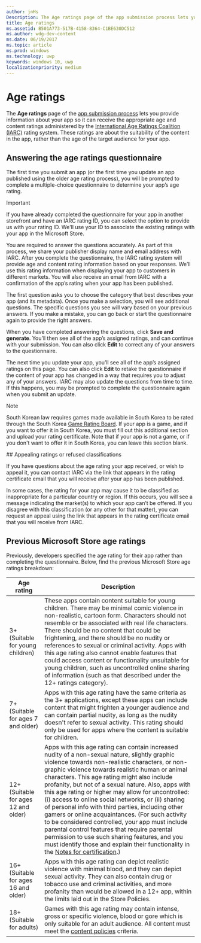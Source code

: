 ```yaml
---
author: jnHs
Description: The Age ratings page of the app submission process lets you provide information about your app so it can receive the appropriate age ratings from the International Age Ratings Coalition (IARC).
title: Age ratings
ms.assetid: B501A773-517B-4158-8364-C1BE630DC512
ms.author: wdg-dev-content
ms.date: 06/19/2017
ms.topic: article
ms.prod: windows
ms.technology: uwp
keywords: windows 10, uwp
localizationpriority: medium
---
```


# Age ratings

The **Age ratings** page of the [app submission process](app-submissions.md) lets you provide information about your app so it can receive the appropriate age and content ratings administered by the [International Age Ratings Coalition (IARC)](http://go.microsoft.com/fwlink/p/?LinkId=716854) rating system. These ratings are about the suitability of the content in the app, rather than the age of the target audience for your app.

## Answering the age ratings questionnaire

The first time you submit an app (or the first time you update an app published using the older age rating process), you will be prompted to complete a multiple-choice questionnaire to determine your app’s age rating.

> [!IMPORTANT]
> If you have already completed the questionnaire for your app in another storefront and have an IARC rating ID, you can select the option to provide us with your rating ID. We'll use your ID to associate the existing ratings with your app in the Microsoft Store.

You are required to answer the questions accurately. As part of this process, we share your publisher display name and email address with IARC. After you complete the questionnaire, the IARC rating system will provide age and content rating information based on your responses. We’ll use this rating information when displaying your app to customers in different markets. You will also receive an email from IARC with a confirmation of the app’s rating when your app has been published.

The first question asks you to choose the category that best describes your app (and its metadata). Once you make a selection, you will see additional questions. The specific questions you see will vary based on your previous answers. If you make a mistake, you can go back or start the questionnaire again to provide the right answers.

When you have completed answering the questions, click **Save and generate**. You’ll then see all of the app’s assigned ratings, and can continue with your submission. You can also click **Edit** to correct any of your answers to the questionnaire.

The next time you update your app, you’ll see all of the app’s assigned ratings on this page. You can also click **Edit** to retake the questionnaire if the content of your app has changed in a way that requires you to adjust any of your answers. IARC may also update the questions from time to time. If this happens, you may be prompted to complete the questionnaire again when you submit an update.

<span id="boards" />

> [!NOTE]
> South Korean law requires games made available in South Korea to be rated through the South Korea [Game Rating Board](http://go.microsoft.com/fwlink/p/?LinkId=228256). If your app is a game, and if you want to offer it in South Korea, you must fill out this additional section and upload your rating certificate. Note that if your app is not a game, or if you don't want to offer it in South Korea, you can leave this section blank.

<span id="appeal" />
## Appealing ratings or refused classifications

If you have questions about the age rating your app received, or wish to appeal it, you can contact IARC via the link that appears in the rating certificate email that you will receive after your app has been published.

In some cases, the rating for your app may cause it to be classified as inappropriate for a particular country or region. If this occurs, you will see a message indicating the market(s) to which your app can’t be offered. If you disagree with this classification (or any other for that matter), you can request an appeal using the link that appears in the rating certificate email that you will receive from IARC.


## Previous Microsoft Store age ratings

Previously, developers specified the age rating for their app rather than completing the questionnaire. Below, find the previous Microsoft Store age ratings breakdown:

| Age rating                           | Description                            |
|--------------------------------------|----------------------------------------|
| 3+ (Suitable for young children)     | These apps contain content suitable for young children. There may be minimal comic violence in non-realistic, cartoon form. Characters should not resemble or be associated with real life characters. There should be no content that could be frightening, and there should be no nudity or references to sexual or criminal activity. Apps with this age rating also cannot enable features that could access content or functionality unsuitable for young children, such as uncontrolled online sharing of information (such as that described under the 12+ ratings category).            |
| 7+ (Suitable for ages 7 and older)   | Apps with this age rating have the same criteria as the 3+ applications, except these apps can include content that might frighten a younger audience and can contain partial nudity, as long as the nudity doesn't refer to sexual activity. This rating should only be used for apps where the content is suitable for children.                                                                                   |
| 12+ (Suitable for ages 12 and older) | Apps with this age rating can contain increased nudity of a non-sexual nature, slightly graphic violence towards non-realistic characters, or non-graphic violence towards realistic human or animal characters. This age rating might also include profanity, but not of a sexual nature. Also, apps with this age rating or higher may allow for uncontrolled: (i) access to online social networks, or (ii) sharing of personal info with third parties, including other gamers or online acquaintances. (For such activity to be considered controlled, your app must include parental control features that require parental permission to use such sharing features, and you must identify those and explain their functionality in the [Notes for certification](notes-for-certification.md).) |
| 16+ (Suitable for ages 16 and older) | Apps with this age rating can depict realistic violence with minimal blood, and they can depict sexual activity. They can also contain drug or tobacco use and criminal activities, and more profanity than would be allowed in a 12+ app, within the limits laid out in the Store Policies.                                                                                                                           |
| 18+ (Suitable for adults)            | Games with this age rating may contain intense, gross or specific violence, blood or gore which is only suitable for an adult audience. All content must meet the [content policies](https://msdn.microsoft.com/library/windows/apps/dn764944) criteria.                                                                                                                                                            |
